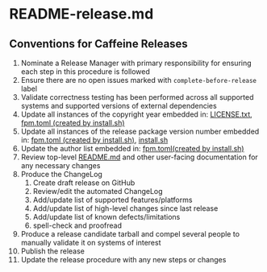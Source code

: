 README-release.md
========

Conventions for Caffeine Releases
-------------
1. Nominate a Release Manager with primary responsibility for ensuring each step in this
   procedure is followed
2. Ensure there are no open issues marked with `complete-before-release` label
3. Validate correctness testing has been performed across all supported systems and supported
   versions of external dependencies
4. Update all instances of the copyright year embedded in: [LICENSE.txt](../LICENSE.txt),
   [fpm.toml (created by install.sh)](../install.sh)
5. Update all instances of the release package version number embedded in: [fpm.toml (created by install.sh)](../install.sh),
   [install.sh](../install.sh)
6. Update the author list embedded in: [fpm.toml(created by install.sh)](../install.sh)
7. Review top-level [README.md](../README.md) and other user-facing documentation for any necessary
   changes
8. Produce the ChangeLog
    1. Create draft release on GitHub
    2. Review/edit the automated ChangeLog
    3. Add/update list of supported features/platforms
    4. Add/update list of high-level changes since last release
    5. Add/update list of known defects/limitations
    6. spell-check and proofread
9. Produce a release candidate tarball and compel several people to manually validate it on
   systems of interest
10. Publish the release
11. Update the release procedure with any new steps or changes
